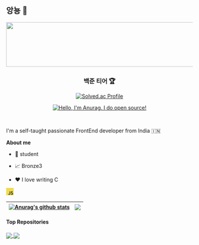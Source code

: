 ## 앙뇽 👋

<a href="https://github.com/devxb/gitanimals">
  <img src="https://render.gitanimals.org/lines/{SUN-AAA}?pet-id=1" width="1000" height="120"/>
</a>
<div align="center">
  <h3>백준 티어 🏆</h3>
  <a href="https://solved.ac/profile/sunna0626">
    <img src="https://mazassumnida.wtf/api/generate_badge?boj=sunna0626" alt="Solved.ac Profile" />
  </a>
</div>

<p align="center"><a href="https://anuraghazra.github.io"><img width="80%" alt="Hello, I'm Anurag. I do open source!"/></a></p>

<br />

I'm a self-taught passionate FrontEnd developer from India 🇮🇳

**About me**

- 💼 student

- 📈 Bronze3
  
- ❤️ I love writing C


<code><img height="20" alt="javascript" src="https://raw.githubusercontent.com/github/explore/80688e429a7d4ef2fca1e82350fe8e3517d3494d/topics/javascript/javascript.png"></code>



| <a href="https://github.com/anuraghazra/github-readme-stats"><img align="center" src="https://github-readme-stats.vercel.app/api?username=anuraghazra&show_icons=true&include_all_commits=true&theme=buefy&hide_border=true" alt="Anurag's github stats" /></a> | <a href="https://github.com/anuraghazra/github-readme-stats"><img align="center" src="https://github-readme-stats.vercel.app/api/top-langs/?username=anuraghazra&layout=compact&theme=buefy&hide_border=true" /></a> |
| ------------- | ------------- |

#### Top Repositories


<a href="https://github.com/SUN-AAA/github-readme-stats">
  <img align="center" src="https://github-readme-stats.vercel.app/api/pin/?username=SUN-AAA&repo=github-readme-stats&theme=buefy" />
</a>
<a href="https://github.com/SUN-AAA/SUN-AAA.github.io">
  <img align="center" src="https://github-readme-stats.vercel.app/api/pin/?username=SUN-AAA&repo=SUN-AAA.github.io&theme=buefy" />
</a>

<br />
<br />





